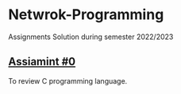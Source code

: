 # Netwrok-Programming
Assignments Solution during semester 2022/2023

<h2><a href="https://github.com/abood3ajawi/Netwrok-Programming/blob/main/Assignment%20%230/Assignment0.pdf">Assiamint #0</a></h2>
To review C programming language.

